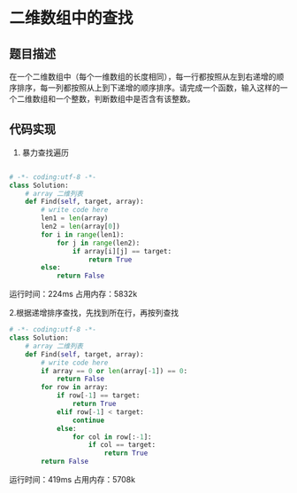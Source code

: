 # 二维数组中的查找


## 题目描述

在一个二维数组中（每个一维数组的长度相同），每一行都按照从左到右递增的顺序排序，每一列都按照从上到下递增的顺序排序。请完成一个函数，输入这样的一个二维数组和一个整数，判断数组中是否含有该整数。


## 代码实现

1. 暴力查找遍历
```python

# -*- coding:utf-8 -*-
class Solution:
    # array 二维列表
    def Find(self, target, array):
        # write code here
        len1 = len(array)
        len2 = len(array[0])
        for i in range(len1):
            for j in range(len2):
                if array[i][j] == target:
                    return True
        else:
            return False
```
运行时间：224ms
占用内存：5832k


2.根据递增排序查找，先找到所在行，再按列查找
```python
# -*- coding:utf-8 -*-
class Solution:
    # array 二维列表
    def Find(self, target, array):
        # write code here
        if array == 0 or len(array[-1]) == 0:
            return False
        for row in array:
            if row[-1] == target:
                return True
            elif row[-1] < target:
                continue
            else:
                for col in row[:-1]:
                    if col == target:
                        return True
        return False
```

运行时间：419ms
占用内存：5708k
